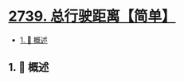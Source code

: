 # [2739. 总行驶距离【简单】](https://github.com/Tdahuyou/TNotes.leetcode/tree/main/notes/2739.%20%E6%80%BB%E8%A1%8C%E9%A9%B6%E8%B7%9D%E7%A6%BB%E3%80%90%E7%AE%80%E5%8D%95%E3%80%91)

<!-- region:toc -->

- [1. 📝 概述](#1--概述)

<!-- endregion:toc -->

## 1. 📝 概述

